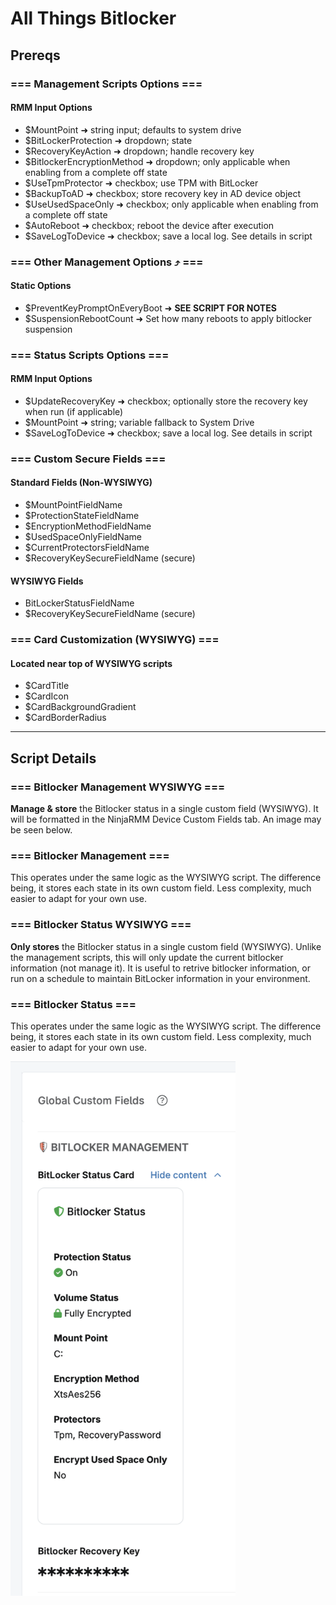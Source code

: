 # All Things Bitlocker

## Prereqs

### === Management Scripts Options ===
#### RMM Input Options
- $MountPoint ➜ string input; defaults to system drive
- $BitLockerProtection ➜ dropdown; state
- $RecoveryKeyAction ➜ dropdown; handle recovery key
- $BitlockerEncryptionMethod ➜ dropdown; only applicable when enabling from a complete off state
- $UseTpmProtector ➜ checkbox; use TPM with BitLocker
- $BackupToAD ➜ checkbox; store recovery key in AD device object
- $UseUsedSpaceOnly ➜ checkbox; only applicable when enabling from a complete off state
- $AutoReboot ➜ checkbox; reboot the device after execution
- $SaveLogToDevice ➜ checkbox; save a local log. See details in script

### === Other Management Options ⤴ ===
#### Static Options
- $PreventKeyPromptOnEveryBoot ➜ **SEE SCRIPT FOR NOTES**
- $SuspensionRebootCount ➜ Set how many reboots to apply bitlocker suspension

### === Status Scripts Options ===
#### RMM Input Options
- $UpdateRecoveryKey ➜ checkbox; optionally store the recovery key when run (if applicable)
- $MountPoint ➜ string; variable fallback to System Drive
- $SaveLogToDevice ➜ checkbox; save a local log. See details in script

### === Custom Secure Fields ===
#### Standard Fields (Non-WYSIWYG)
- $MountPointFieldName
- $ProtectionStateFieldName
- $EncryptionMethodFieldName
- $UsedSpaceOnlyFieldName
- $CurrentProtectorsFieldName
- $RecoveryKeySecureFieldName (secure)

#### WYSIWYG Fields
- BitLockerStatusFieldName
- $RecoveryKeySecureFieldName (secure)

### === Card Customization (WYSIWYG) ===
#### Located near top of WYSIWYG scripts
- $CardTitle
- $CardIcon
- $CardBackgroundGradient
- $CardBorderRadius

---

## Script Details

### === Bitlocker Management WYSIWYG ===
**Manage & store** the Bitlocker status in a single custom field (WYSIWYG).
It will be formatted in the NinjaRMM Device Custom Fields tab.
An image may be seen below.

### === Bitlocker Management ===
This operates under the same logic as the WYSIWYG script.
The difference being, it stores each state in its own custom field.
Less complexity, much easier to adapt for your own use.

### === Bitlocker Status WYSIWYG ===
**Only stores** the Bitlocker status in a single custom field (WYSIWYG).
Unlike the management scripts, this will only update the current bitlocker information (not manage it).
It is useful to retrive bitlocker information, or run on a schedule to maintain BitLocker information in your environment.

### === Bitlocker Status ===
This operates under the same logic as the WYSIWYG script.
The difference being, it stores each state in its own custom field.
Less complexity, much easier to adapt for your own use.

<img src="https://raw.githubusercontent.com/SunshineSam/Scripting/main/NinjaRMM/Bitlocker/images/CardIconEnabled.png" alt="BitLocker Enabled Icon" width="360px" />
